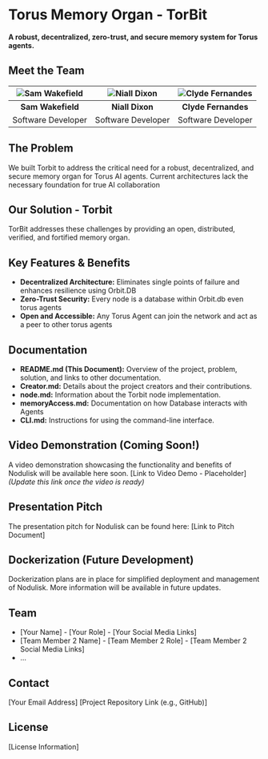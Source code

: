 # Torus Memory Organ - TorBit

**A robust, decentralized, zero-trust, and secure memory system for Torus agents.**

## Meet the Team

| ![Sam Wakefield](https://media.licdn.com/dms/image/v2/D4E03AQG5vDxRgEyyqQ/profile-displayphoto-shrink_200_200/profile-displayphoto-shrink_200_200/0/1705506826370?e=1744848000&v=beta&t=YaSLl-xnkzYMkOScqrAsSFK-xaTLWClurhq_Sk1Nr44) | ![Niall Dixon](https://media.licdn.com/dms/image/v2/D4E03AQE_QhInNVVHyg/profile-displayphoto-shrink_200_200/profile-displayphoto-shrink_200_200/0/1718220386492?e=1744848000&v=beta&t=xODXzWwO_3lZ08Vfmtjqu1_4-nj_GxwINJ3dfDCXoas) | ![Clyde Fernandes](https://media.licdn.com/dms/image/v2/D4D03AQGGAa80ajEWBg/profile-displayphoto-shrink_200_200/profile-displayphoto-shrink_200_200/0/1726071240858?e=1744848000&v=beta&t=tpLiHoCC2iL6utT5HOog-X4pfh6npLiEL2-0BRiSCIU) |
|:---:|:---:|:---:|
| **Sam Wakefield**  | **Niall Dixon** | **Clyde Fernandes** |
| Software Developer | Software Developer | Software Developer |


## The Problem

We built Torbit to address the critical need for a robust, decentralized, and secure memory organ for Torus AI agents.  Current architectures lack the necessary foundation for true AI collaboration

## Our Solution - Torbit

TorBit addresses these challenges by providing an open, distributed, verified, and fortified memory organ.

## Key Features & Benefits

* **Decentralized Architecture:** Eliminates single points of failure and enhances resilience using Orbit.DB
* **Zero-Trust Security:**  Every node is a database within Orbit.db even torus agents
* **Open and Accessible:**  Any Torus Agent can join the network and act as a peer to other torus agents

## Documentation

* **README.md (This Document):** Overview of the project, problem, solution, and links to other documentation.
* **Creator.md:** Details about the project creators and their contributions.
* **node.md:**  Information about the Torbit node implementation.
* **memoryAccess.md:**  Documentation on how Database interacts with Agents
* **CLI.md:**  Instructions for using the command-line interface.

## Video Demonstration (Coming Soon!)

A video demonstration showcasing the functionality and benefits of Nodulisk will be available here soon.  [Link to Video Demo - Placeholder]  *(Update this link once the video is ready)*

## Presentation Pitch

The presentation pitch for Nodulisk can be found here: [Link to Pitch Document]

## Dockerization (Future Development)

Dockerization plans are in place for simplified deployment and management of Nodulisk.  More information will be available in future updates.

## Team

* [Your Name] - [Your Role] - [Your Social Media Links]
* [Team Member 2 Name] - [Team Member 2 Role] - [Team Member 2 Social Media Links]
* ...

## Contact

[Your Email Address]
[Project Repository Link (e.g., GitHub)]

## License

[License Information]
